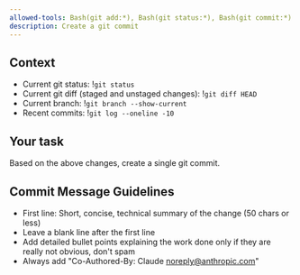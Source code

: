 ```yaml
---
allowed-tools: Bash(git add:*), Bash(git status:*), Bash(git commit:*)
description: Create a git commit
---
```


## Context

- Current git status: !`git status`
- Current git diff (staged and unstaged changes): !`git diff HEAD`
- Current branch: !`git branch --show-current`
- Recent commits: !`git log --oneline -10`

## Your task

Based on the above changes, create a single git commit.

## Commit Message Guidelines

- First line: Short, concise, technical summary of the change (50 chars or less)
- Leave a blank line after the first line
- Add detailed bullet points explaining the work done only if they are really not obvious, don't spam
- Always add "Co-Authored-By: Claude <noreply@anthropic.com>"
